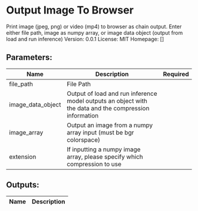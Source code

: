 # Output Image To Browser
Print image (jpeg, png) or video (mp4) to browser as chain output. Enter either file path, image as numpy array, or image data object (output from load and run inference)
Version: 0.0.1
License: MIT
Homepage: []

## Parameters:
Name|Description|Required
---|---|:---:
file_path|File Path|
image_data_object|Output of load and run inference model outputs an object with the data and the compression information|
image_array|Output an image from a numpy array input (must be bgr colorspace)|
extension|If inputting a numpy image array, please specify which compression to use|

## Outputs:
Name|Description
---|---
